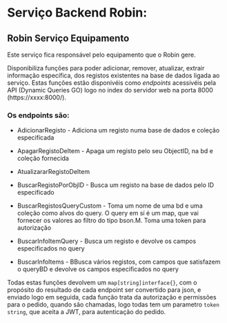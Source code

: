 # Serviço Backend Robin:
## Robin Serviço Equipamento    
Este serviço fica responsável pelo equipamento que o Robin gere.

Disponibiliza funções para poder adicionar, remover, atualizar, extrair informação específica, dos registos existentes na base de dados ligada ao serviço. Estas funções estão disponivéis como _endpoints_ acessivéis pela API (Dynamic Queries GO) logo no index do servidor web na porta 8000 (https://xxxx:8000/).

### Os endpoints são:
* AdicionarRegisto - Adiciona um registo numa base de dados e coleção especifícada

* ApagarRegistoDeItem  - Apaga um registo pelo seu ObjectID, na bd e coleção fornecida

* AtualizararRegistoDeItem 

* BuscarRegistoPorObjID - Busca um registo na base de dados pelo ID especificado

* BuscarRegistosQueryCustom - Toma um nome de uma bd e uma coleção como alvos do query. O query em sí é um map, que vai fornecer os valores ao filtro do tipo bson.M. Toma uma token para autorização

* BuscarInfoItemQuery - Busca um registo e devolve os campos especificados no query

* BuscarInfoItems - BBusca vários registos, com campos que satisfazem o queryBD e devolve os campos especificados no query


Todas estas funções devolvem um `map[string]interface{}`, com o propósito do resultado de cada endpoint ser convertido para json, e enviado logo em seguida, cada função trata da autorização e permissões para o pedido, quando são chamadas, logo todas tem um parametro `token string`, que aceita a JWT, para autenticação do pedido.